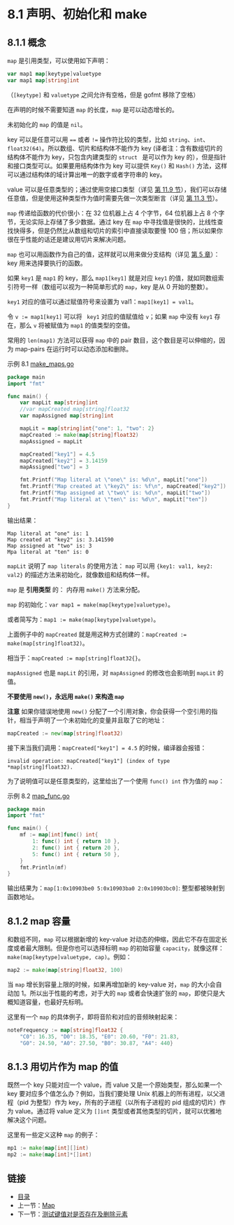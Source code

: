 # 8.1 声明、初始化和 make

## 8.1.1 概念

`map` 是引用类型，可以使用如下声明：

```go
var map1 map[keytype]valuetype
var map1 map[string]int
```

（`[keytype]` 和 `valuetype` 之间允许有空格，但是 gofmt 移除了空格）

在声明的时候不需要知道 `map` 的长度，`map` 是可以动态增长的。

未初始化的 `map` 的值是 `nil`。

key 可以是任意可以用 `==` 或者 `!=` 操作符比较的类型，比如 `string`、`int`、`float32(64)`。所以数组、切片和结构体不能作为 key (译者注：含有数组切片的结构体不能作为 key，只包含内建类型的 `struct ` 是可以作为 key 的），但是指针和接口类型可以。如果要用结构体作为 key 可以提供 `Key()` 和 `Hash()` 方法，这样可以通过结构体的域计算出唯一的数字或者字符串的 key。

value 可以是任意类型的；通过使用空接口类型（详见 [第 11.9 节](11.9.md)），我们可以存储任意值，但是使用这种类型作为值时需要先做一次类型断言（详见 [第 11.3 节](11.3.md)）。

`map` 传递给函数的代价很小：在 32 位机器上占 4 个字节，64 位机器上占 8 个字节，无论实际上存储了多少数据。通过 key 在 `map` 中寻找值是很快的，比线性查找快得多，但是仍然比从数组和切片的索引中直接读取要慢 100 倍；所以如果你很在乎性能的话还是建议用切片来解决问题。

`map` 也可以用函数作为自己的值，这样就可以用来做分支结构（详见 [第 5 章](05.0.md)）：key 用来选择要执行的函数。

如果 `key1` 是 `map1` 的 key，那么 `map1[key1]` 就是对应 `key1` 的值，就如同数组索引符号一样（数组可以视为一种简单形式的 `map`，key 是从 0 开始的整数）。

`key1` 对应的值可以通过赋值符号来设置为 val1：`map1[key1] = val1`。

令 `v := map1[key1]` 可以将 ` key1` 对应的值赋值给 `v`；如果 `map` 中没有 `key1` 存在，那么 `v` 将被赋值为 `map1` 的值类型的空值。

常用的 `len(map1)` 方法可以获得 `map` 中的 pair 数目，这个数目是可以伸缩的，因为 map-pairs 在运行时可以动态添加和删除。

示例 8.1 [make_maps.go](examples/chapter_8/make_maps.go)

```go
package main
import "fmt"

func main() {
	var mapLit map[string]int
	//var mapCreated map[string]float32
	var mapAssigned map[string]int

	mapLit = map[string]int{"one": 1, "two": 2}
	mapCreated := make(map[string]float32)
	mapAssigned = mapLit

	mapCreated["key1"] = 4.5
	mapCreated["key2"] = 3.14159
	mapAssigned["two"] = 3

	fmt.Printf("Map literal at \"one\" is: %d\n", mapLit["one"])
	fmt.Printf("Map created at \"key2\" is: %f\n", mapCreated["key2"])
	fmt.Printf("Map assigned at \"two\" is: %d\n", mapLit["two"])
	fmt.Printf("Map literal at \"ten\" is: %d\n", mapLit["ten"])
}
```

输出结果：

	Map literal at "one" is: 1
	Map created at "key2" is: 3.141590
	Map assigned at "two" is: 3
	Mpa literal at "ten" is: 0

`mapLit` 说明了 `map literals` 的使用方法： `map` 可以用 `{key1: val1, key2: val2}` 的描述方法来初始化，就像数组和结构体一样。

`map` 是 **引用类型** 的： 内存用 `make()` 方法来分配。

`map` 的初始化：`var map1 = make(map[keytype]valuetype)`。

或者简写为：`map1 := make(map[keytype]valuetype)`。

上面例子中的 `mapCreated` 就是用这种方式创建的：`mapCreated := make(map[string]float32)`。

相当于：`mapCreated := map[string]float32{}`。

`mapAssigned` 也是 `mapLit` 的引用，对 `mapAssigned` 的修改也会影响到 `mapLit` 的值。

**不要使用 `new()`，永远用 `make()` 来构造 `map`**

**注意** 如果你错误地使用 `new()` 分配了一个引用对象，你会获得一个空引用的指针，相当于声明了一个未初始化的变量并且取了它的地址：

```go
mapCreated := new(map[string]float32)
```

接下来当我们调用：`mapCreated["key1"] = 4.5` 的时候，编译器会报错：

	invalid operation: mapCreated["key1"] (index of type *map[string]float32).

为了说明值可以是任意类型的，这里给出了一个使用 `func() int` 作为值的 `map`：

示例 8.2 [map_func.go](examples/chapter_8/map_func.go)

```go
package main
import "fmt"

func main() {
	mf := map[int]func() int{
		1: func() int { return 10 },
		2: func() int { return 20 },
		5: func() int { return 50 },
	}
	fmt.Println(mf)
}
```

输出结果为：`map[1:0x10903be0 5:0x10903ba0 2:0x10903bc0]`: 整型都被映射到函数地址。

## 8.1.2 map 容量

和数组不同，`map` 可以根据新增的 key-value 对动态的伸缩，因此它不存在固定长度或者最大限制。但是你也可以选择标明 `map` 的初始容量 `capacity`，就像这样：`make(map[keytype]valuetype, cap)`。例如：

```go
map2 := make(map[string]float32, 100)
```

当 `map` 增长到容量上限的时候，如果再增加新的 key-value 对，`map` 的大小会自动加 1。所以出于性能的考虑，对于大的 `map` 或者会快速扩张的 `map`，即使只是大概知道容量，也最好先标明。

这里有一个 `map` 的具体例子，即将音阶和对应的音频映射起来：

```go
noteFrequency := map[string]float32 {
	"C0": 16.35, "D0": 18.35, "E0": 20.60, "F0": 21.83,
	"G0": 24.50, "A0": 27.50, "B0": 30.87, "A4": 440}
```

## 8.1.3 用切片作为 map 的值

既然一个 key 只能对应一个 value，而 value 又是一个原始类型，那么如果一个 key 要对应多个值怎么办？例如，当我们要处理 Unix 机器上的所有进程，以父进程（pid 为整型）作为 key，所有的子进程（以所有子进程的 pid 组成的切片）作为 value。通过将 value 定义为 `[]int` 类型或者其他类型的切片，就可以优雅地解决这个问题。

这里有一些定义这种 `map` 的例子：

```go
mp1 := make(map[int][]int)
mp2 := make(map[int]*[]int)
```

## 链接

- [目录](directory.md)
- 上一节：[Map](08.0.md)
- 下一节：[测试键值对是否存在及删除元素](08.2.md)
